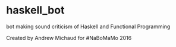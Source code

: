 # haskell_bot
bot making sound criticism of Haskell and Functional Programming

Created by Andrew Michaud for #NaBoMaMo 2016
